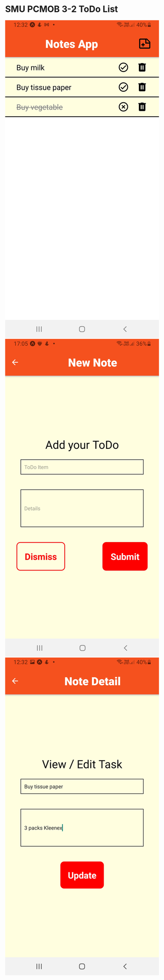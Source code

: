 # SMU PCMOB 3-2 ToDo List #
![Screenshot 1](https://github.com/weihong1988/FirebaseToDo/blob/main/screenshots/app_1.jpg?raw=true)
![Screenshot 2](https://github.com/weihong1988/FirebaseToDo/blob/main/screenshots/app_2.jpg?raw=true)
![Screenshot 3](https://github.com/weihong1988/FirebaseToDo/blob/main/screenshots/app_3.jpg?raw=true)
